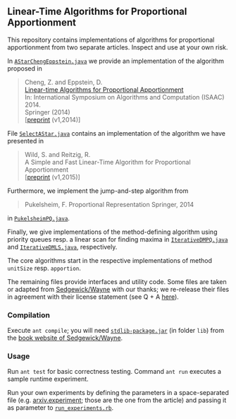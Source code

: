 ## Linear-Time Algorithms for Proportional Apportionment

This repository contains implementations of algorithms for proportional 
apportionment from two separate articles. Inspect and use at your own risk.

In [`AStarChengEppstein.java`](https://github.com/reitzig/2015_apportionment/blob/master/src/de/unikl/cs/agak/appportionment/methods/AStarChengEppstein.java)
we provide an implementation of the algorithm proposed in

> Cheng, Z. and Eppstein, D.  
> [Linear-time Algorithms for Proportional Apportionment](http://link.springer.com/chapter/10.1007/978-3-319-13075-0_46)  
> In: International Symposium on Algorithms and Computation (ISAAC) 2014.  
> Springer (2014)  
> [[preprint](http://arxiv.org/abs/1409.2603) (v1,2014)]

File [`SelectAStar.java`](https://github.com/reitzig/2015_apportionment/blob/master/src/de/unikl/cs/agak/appportionment/methods/SelectAStar.java)
contains an implementation of the algorithm we have presented in

> Wild, S. and Reitzig, R.  
> A Simple and Fast Linear-Time Algorithm for Proportional Apportionment  
> [[preprint](http://arxiv.org/abs/1504.06475) (v1,2015)]

Furthermore, we implement the jump-and-step algorithm from

> Pukelsheim, F.
> Proportional Representation
> Springer, 2014

in [`PukelsheimPQ.java`](https://github.com/reitzig/2015_apportionment/blob/master/src/de/unikl/cs/agak/appportionment/methods/SelectAStar.java).

Finally, we give implementations of the method-defining algorithm using
priority queues resp. a linear scan for finding maxima in
[`IterativeDMPQ.java`](https://github.com/reitzig/2015_apportionment/blob/master/src/de/unikl/cs/agak/appportionment/methods/HighestAveragesPQ.java)
and [`IterativeDMLS.java`](https://github.com/reitzig/2015_apportionment/blob/master/src/de/unikl/cs/agak/appportionment/methods/HighestAveragesLS.java),
respectively.

The core algorithms start in the respective implementations of method `unitSize` resp. `apportion`.

The remaining files provide interfaces and utility code. 
Some files are taken or adapted from 
  [Sedgewick/Wayne](http://algs4.cs.princeton.edu/23quicksort/QuickPedantic.java.html)
with our thanks; we re-release their files in agreement with their 
license statement (see Q + A [here](http://algs4.cs.princeton.edu/code/)).

### Compilation

Execute `ant compile`; you will need [`stdlib-package.jar`](http://algs4.cs.princeton.edu/code/stdlib-package.jar)
(in folder `lib`) from the [book website of Sedgewick/Wayne](http://algs4.cs.princeton.edu/code/).

### Usage

Run `ant test` for basic correctness testing.
Command `ant run` executes a sample runtime experiment.

Run your own experiments by defining the parameters in a space-separated file
(e.g. [arxiv.experiment](https://github.com/reitzig/2015_apportionment/blob/master/arxiv.experiment); those are the one from the article)
and passing it as parameter to [`run_experiments.rb`](https://github.com/reitzig/2015_apportionment/blob/master/run_experiments.rb).
